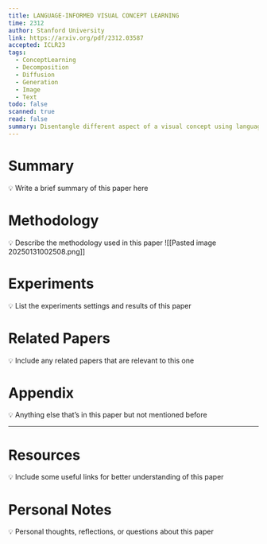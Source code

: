```yaml
---
title: LANGUAGE-INFORMED VISUAL CONCEPT LEARNING
time: 2312
author: Stanford University
link: https://arxiv.org/pdf/2312.03587
accepted: ICLR23
tags:
  - ConceptLearning
  - Decomposition
  - Diffusion
  - Generation
  - Image
  - Text
todo: false
scanned: true
read: false
summary: Disentangle different aspect of a visual concept using language as guidance.
---
```

# Summary
💡 Write a brief summary of this paper here

# Methodology
💡 Describe the methodology used in this paper
![[Pasted image 20250131002508.png]]
# Experiments
💡 List the experiments settings and results of this paper

# Related Papers
💡 Include any related papers that are relevant to this one

# Appendix
💡 Anything else that’s in this paper but not mentioned before

---
# Resources
💡 Include some useful links for better understanding of this paper

# Personal Notes
💡 Personal thoughts, reflections, or questions about this paper